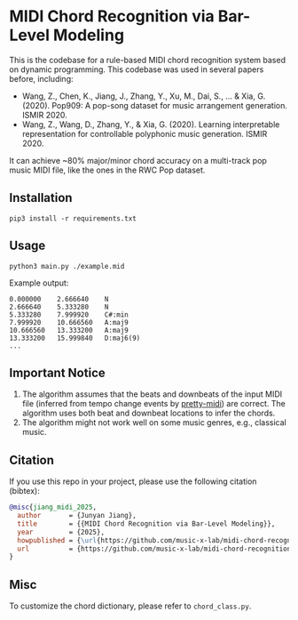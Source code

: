 # MIDI Chord Recognition via Bar-Level Modeling
This is the codebase for a rule-based MIDI chord recognition system based on dynamic programming.
This codebase was used in several papers before, including:

* Wang, Z., Chen, K., Jiang, J., Zhang, Y., Xu, M., Dai, S., ... & Xia, G. (2020). Pop909: A pop-song dataset for music arrangement generation. ISMIR 2020.
* Wang, Z., Wang, D., Zhang, Y., & Xia, G. (2020). Learning interpretable representation for controllable polyphonic music generation. ISMIR 2020.

It can achieve ~80% major/minor chord accuracy on a multi-track pop music MIDI file, like the ones in the RWC Pop dataset.

## Installation

```
pip3 install -r requirements.txt
```

## Usage
```
python3 main.py ./example.mid 
```

Example output:

```
0.000000	2.666640	N
2.666640	5.333280	N
5.333280	7.999920	C#:min
7.999920	10.666560	A:maj9
10.666560	13.333200	A:maj9
13.333200	15.999840	D:maj6(9)
...
```

## Important Notice

1. The algorithm assumes that the beats and downbeats of the input MIDI file (inferred from tempo change events by [pretty-midi](https://craffel.github.io/pretty-midi/)) are correct. The algorithm uses both beat and downbeat locations to infer the chords.
2. The algorithm might not work well on some music genres, e.g., classical music.

## Citation

If you use this repo in your project, please use the following citation (bibtex):

```bibtex
@misc{jiang_midi_2025,
  author       = {Junyan Jiang},
  title        = {{MIDI Chord Recognition via Bar-Level Modeling}},
  year         = {2025},
  howpublished = {\url{https://github.com/music-x-lab/midi-chord-recognition}},
  url          = {https://github.com/music-x-lab/midi-chord-recognition}
}
```


## Misc
To customize the chord dictionary, please refer to ``chord_class.py``.
